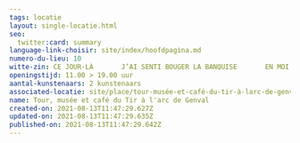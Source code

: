 ```yaml
---
tags: locatie
layout: single-locatie.html
seo:
  twitter:card: summary
language-link-choisir: site/index/hoofdpagina.md
numero-du-lieu: 10
witte-zin: CE JOUR-LÀ       J’AI SENTI BOUGER LA BANQUISE       EN MOI
openingstijd: 11.00 > 19.00 uur
aantal-kunstenaars: 2 kunstenaars
associated-locatie: site/place/tour-musée-et-café-du-tir-à-larc-de-genval.md
name: Tour, musée et café du Tir à l'arc de Genval
created-on: 2021-08-13T11:47:29.627Z
updated-on: 2021-08-13T11:47:29.635Z
published-on: 2021-08-13T11:47:29.642Z
---
```

